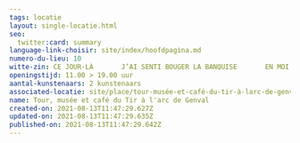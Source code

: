 ```yaml
---
tags: locatie
layout: single-locatie.html
seo:
  twitter:card: summary
language-link-choisir: site/index/hoofdpagina.md
numero-du-lieu: 10
witte-zin: CE JOUR-LÀ       J’AI SENTI BOUGER LA BANQUISE       EN MOI
openingstijd: 11.00 > 19.00 uur
aantal-kunstenaars: 2 kunstenaars
associated-locatie: site/place/tour-musée-et-café-du-tir-à-larc-de-genval.md
name: Tour, musée et café du Tir à l'arc de Genval
created-on: 2021-08-13T11:47:29.627Z
updated-on: 2021-08-13T11:47:29.635Z
published-on: 2021-08-13T11:47:29.642Z
---
```

